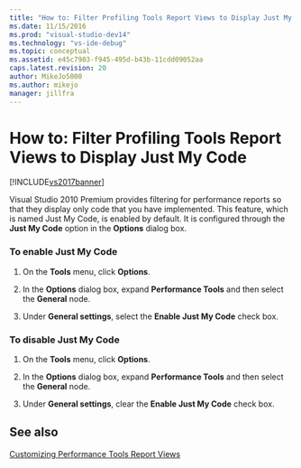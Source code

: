 ```yaml
---
title: "How to: Filter Profiling Tools Report Views to Display Just My Code | Microsoft Docs"
ms.date: 11/15/2016
ms.prod: "visual-studio-dev14"
ms.technology: "vs-ide-debug"
ms.topic: conceptual
ms.assetid: e45c7903-f945-495d-b43b-11cdd09052aa
caps.latest.revision: 20
author: MikeJo5000
ms.author: mikejo
manager: jillfra
---
```

# How to: Filter Profiling Tools Report Views to Display Just My Code
[!INCLUDE[vs2017banner](../includes/vs2017banner.md)]

Visual Studio 2010 Premium provides filtering for performance reports so that they display only code that you have implemented. This feature, which is named Just My Code, is enabled by default. It is configured through the **Just My Code** option in the **Options** dialog box.  
  
### To enable Just My Code  
  
1. On the **Tools** menu, click **Options**.  
  
2. In the **Options** dialog box, expand **Performance Tools** and then select the **General** node.  
  
3. Under **General settings**, select the **Enable Just My Code** check box.  
  
### To disable Just My Code  
  
1. On the **Tools** menu, click **Options**.  
  
2. In the **Options** dialog box, expand **Performance Tools** and then select the **General** node.  
  
3. Under **General settings**, clear the **Enable Just My Code** check box.  
  
## See also  
 [Customizing Performance Tools Report Views](../profiling/customizing-performance-tools-report-views.md)
